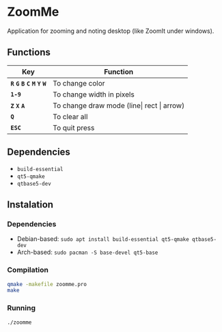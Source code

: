 # ZoomMe
Application for zooming and noting desktop (like ZoomIt under windows).

## Functions
| Key                             | Function                                   |
|---------------------------------|--------------------------------------------|
| **`R` `G` `B` `C` `M` `Y` `W`** | To change color                            |
| **`1-9`**                       | To change width in pixels                  |
| **`Z` `X` `A`**                 | To change draw mode (line\| rect \| arrow) |
| **`Q`**                         | To clear all                               |
| **`ESC`**                       | To quit press                              |

## Dependencies
- `build-essential`
- `qt5-qmake`
- `qtbase5-dev`

## Instalation

### Dependencies
- Debian-based: `sudo apt install build-essential qt5-qmake qtbase5-dev`
- Arch-based: `sudo pacman -S base-devel qt5-base`

### Compilation
```bash
qmake -makefile zoomme.pro
make
```

### Running
```bash
./zoomme
```

